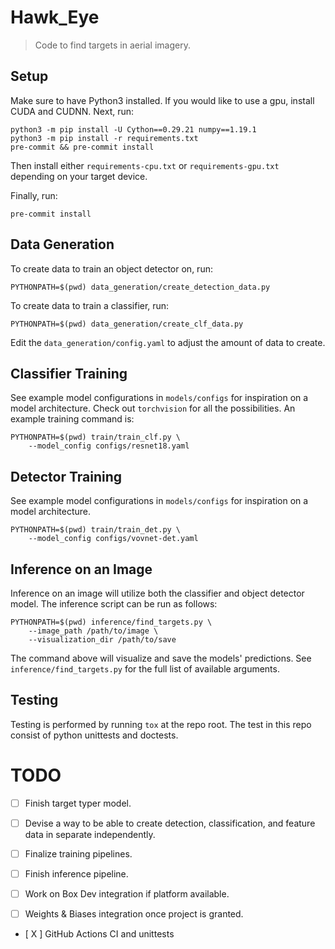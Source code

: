 # Hawk_Eye
> Code to find targets in aerial imagery.


## Setup

Make sure to have Python3 installed. If you would like to use a gpu, install
CUDA and CUDNN. Next, run:
```
python3 -m pip install -U Cython==0.29.21 numpy==1.19.1
python3 -m pip install -r requirements.txt
pre-commit && pre-commit install
```
Then install either `requirements-cpu.txt` or `requirements-gpu.txt` depending
on your target device.

Finally, run:
```
pre-commit install
```


## Data Generation

To create data to train an object detector on, run:
```
PYTHONPATH=$(pwd) data_generation/create_detection_data.py
```

To create data to train a classifier, run:
```
PYTHONPATH=$(pwd) data_generation/create_clf_data.py
```
Edit the `data_generation/config.yaml` to adjust the amount of data to create.


## Classifier Training

See example model configurations in `models/configs` for inspiration on a model
architecture. Check out `torchvision` for all the possibilities. An example
training command is:
```
PYTHONPATH=$(pwd) train/train_clf.py \
    --model_config configs/resnet18.yaml
```


## Detector Training

See example model configurations in `models/configs` for inspiration on a model
architecture.
```
PYTHONPATH=$(pwd) train/train_det.py \
    --model_config configs/vovnet-det.yaml
```


## Inference on an Image

Inference on an image will utilize both the classifier and object detector model.
The inference script can be run as follows:
```
PYTHONPATH=$(pwd) inference/find_targets.py \
    --image_path /path/to/image \
    --visualization_dir /path/to/save
```
The command above will visualize and save the models' predictions. See
`inference/find_targets.py` for the full list of available arguments.


## Testing

Testing is performed by running `tox` at the repo root. The test in this repo consist
of python unittests and doctests.


# TODO

- [ ] Finish target typer model.

- [ ] Devise a way to be able to create detection, classification, and feature data in
separate independently.

- [ ] Finalize training pipelines.

- [ ] Finish inference pipeline.

- [ ] Work on Box Dev integration if platform available.

- [ ] Weights & Biases integration once project is granted.

- [ X ] GitHub Actions CI and unittests

